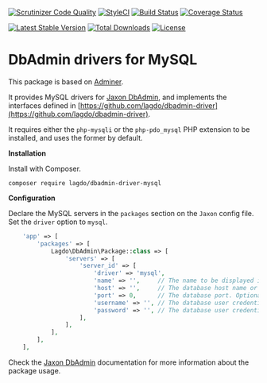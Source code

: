 [![Scrutinizer Code Quality](https://scrutinizer-ci.com/g/lagdo/dbadmin-driver-mysql/badges/quality-score.png?b=main)](https://scrutinizer-ci.com/g/lagdo/dbadmin-driver-mysql/?branch=main)
[![StyleCI](https://styleci.io/repos/400390067/shield?branch=main)](https://styleci.io/repos/400390067)
[![Build Status](https://api.travis-ci.com/lagdo/dbadmin-driver-mysql.svg?branch=main)](https://app.travis-ci.com/github/lagdo/dbadmin-driver-mysql)
[![Coverage Status](https://coveralls.io/repos/github/lagdo/dbadmin-driver-mysql/badge.svg?branch=main)](https://coveralls.io/github/lagdo/dbadmin-driver-mysql?branch=main)

[![Latest Stable Version](https://poser.pugx.org/lagdo/dbadmin-driver-mysql/v/stable)](https://packagist.org/packages/lagdo/dbadmin-driver-mysql)
[![Total Downloads](https://poser.pugx.org/lagdo/dbadmin-driver-mysql/downloads)](https://packagist.org/packages/lagdo/dbadmin-driver-mysql)
[![License](https://poser.pugx.org/lagdo/dbadmin-driver-mysql/license)](https://packagist.org/packages/lagdo/dbadmin-driver-mysql)

DbAdmin drivers for MySQL
=========================

This package is based on [Adminer](https://github.com/vrana/adminer).

It provides MySQL drivers for [Jaxon DbAdmin](https://github.com/lagdo/jaxon-dbadmin), and implements the interfaces defined in [https://github.com/lagdo/dbadmin-driver](https://github.com/lagdo/dbadmin-driver).

It requires either the `php-mysqli` or the `php-pdo_mysql` PHP extension to be installed, and uses the former by default.

**Installation**

Install with Composer.

```
composer require lagdo/dbadmin-driver-mysql
```

**Configuration**

Declare the MySQL servers in the `packages` section on the `Jaxon` config file. Set the `driver` option to `mysql`.

```php
    'app' => [
        'packages' => [
            Lagdo\DbAdmin\Package::class => [
                'servers' => [
                    'server_id' => [
                        'driver' => 'mysql',
                        'name' => '',     // The name to be displayed in the dashboard UI.
                        'host' => '',     // The database host name or address.
                        'port' => 0,      // The database port. Optional.
                        'username' => '', // The database user credentials.
                        'password' => '', // The database user credentials.
                    ],
                ],
            ],
        ],
    ],
```

Check the [Jaxon DbAdmin](https://github.com/lagdo/jaxon-dbadmin) documentation for more information about the package usage.
